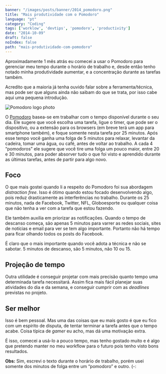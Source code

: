 ```yaml
---
banner: "/images/posts/banner/2014_pomodoro.png"
title: "Mais produtividade com o Pomodoro"
language: "pt"
category: "Coding"
tags: ['worklow', 'devtips', 'pomodoro', 'productivity']
date: "2014-10-09"
draft: false
noIndex: false
path: "mais-produtividade-com-pomodoro"
---
```


Aproximadamente 1 mês atrás eu comecei a usar o Pomodoro para gerenciar meu tempo durante o horário de trabalho e, desde então tenho notado minha produtividade aumentar, e a concentração durante as tarefas também.

Acredito que a maioria já tenha ouvido falar sobre a ferramenta/técnica, mas pode ser que alguns ainda não saibam do que se trata, por isso cabe aqui uma pequena introdução.

![Pomodoro logo photo]()

O [Pomodoro](http://pomodorotechnique.com/) basea-se em trabalhar com o tempo disponível durante o seu dia. Ele sugere que você escolha uma tarefa, ligue o timer, que pode ser o dispositivo, ou a extensão para os browsers (em breve terá um app para smartphone também), e foque somente nesta tarefa por 25 minutos. Após esse tempo você ganha uma folga de 5 minutos para relaxar, levantar da cadeira, tomar uma água, ou café, antes de voltar ao trabalho. A cada 4 “pomodoros” ele sugere que você tire uma folga um pouco maior, entre 20 e 30 minutos, para poder absorver tudo o que foi visto e aprendido durante as últimas tarefas, antes de partir para algo novo.

## Foco

O que mais gostei quando li a respeito do Pomodoro foi sua abordagem _distraction free_. Isso é ótimo quando estou focado desenvolvendo algo, pois reduz drasticamente as interferências no trabalho. Durante os 25 minutos, nada de Facebook, Twitter, NFL, Globoesporte ou qualquer coisa que não tenha a ver com a tarefa que estou fazendo.

Ele também auxilia em priorizar as notificações. Quando o tempo de descanso começa, são apenas 5 minutos para varrer as redes sociais, sites de notícias e email para ver se tem algo importante. Portanto não há tempo para ficar olhando todos os posts do Facebook.

É claro que o mais importante quando você adota a técnica e não se sabotar. 5 minutos de descanso, são 5 minutos, não 10 ou 15.

## Projeção de tempo

Outra utilidade é conseguir projetar com mais precisão quanto tempo uma determinada tarefa necessitará. Assim fica mais fácil planejar suas atividades do dia e da semana, e conseguir cumprir com as _deadlines_ previstas no projeto.

## Ser melhor

Isso é bem pessoal. Mas uma das coisas que eu mais gosto é que eu fico com um espírito de disputa, de tentar terminar a tarefa antes que o tempo acabe. Coisa típica de _gamer_ eu acho, mas dá uma motivação extra.

É isso, comecei a usá-lo a pouco tempo, mas tenho gostado muito e é algo que pretendo manter no meu workflow para o futuro pois tenho visto bons resultados.

**Obs:** Sim, escrevi o texto durante o horário de trabalho, porém usei somente dos minutos de folga entre um “pomodoro” e outro. (-:
